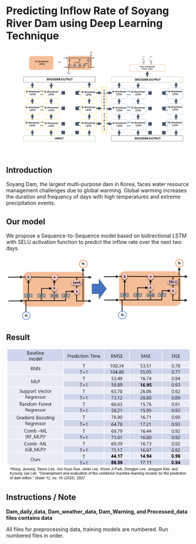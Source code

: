 # Predicting Inflow Rate of Soyang River Dam using Deep Learning Technique



![intro_img](./Figures/water_fig/Bidirectional_LSTM_with_SELU.PNG)
## Introduction

Soyang Dam, the largest multi-purpose dam in Korea, faces water resource management challenges due to global warming. Global warming increases the duration and frequency of days with high temperatures and extreme precipitation events. 

## Our model

We propose a Sequence-to-Sequence model based on bidirectional LSTM with SELU activation function to predict the inflow rate over the next two days. 

![ourModelImg](./Figures/water_fig/LSTM_TANH_SELU.png)


## Result
![ResultTable](./Figures/water_fig/Result_Table.PNG)
 



## Instructions / Note

**Dam_daily_data, Dam_weather_data, Dam_Warning, and Processed_data files contains data**

All files for preprocessing data, training models are numbered. Run numbered files in order.
